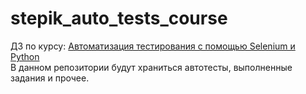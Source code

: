 # stepik_auto_tests_course
ДЗ по курсу: [Автоматизация тестирования с помощью Selenium и Python](https://stepik.org/course/575/syllabus)  
В данном репозитории будут храниться автотесты, выполненные задания и прочее.